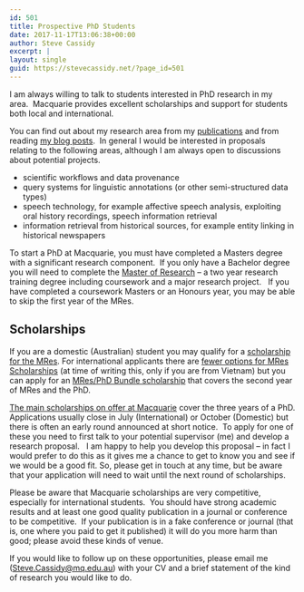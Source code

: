 ```yaml
---
id: 501
title: Prospective PhD Students
date: 2017-11-17T13:06:38+00:00
author: Steve Cassidy
excerpt: |
layout: single
guid: https://stevecassidy.net/?page_id=501
---
```

I am always willing to talk to students interested in PhD research in my area.  Macquarie provides excellent scholarships and support for students both local and international.

You can find out about my research area from my [publications](http://web.science.mq.edu.au/~cassidy/publications/) and from reading [my blog posts](http://web.science.mq.edu.au/~cassidy/).  In general I would be interested in proposals relating to the following areas, although I am always open to discussions about potential projects.

  * scientific workflows and data provenance
  * query systems for linguistic annotations (or other semi-structured data types)
  * speech technology, for example affective speech analysis, exploiting oral history recordings, speech information retrieval
  * information retrieval from historical sources, for example entity linking in historical newspapers

To start a PhD at Macquarie, you must have completed a Masters degree with a significant research component.  If you only have a Bachelor degree you will need to complete the [Master of Research](https://www.mq.edu.au/research/phd-and-research-degrees/research-training) &#8211; a two year research training degree including coursework and a major research project.   If you have completed a coursework Masters or an Honours year, you may be able to skip the first year of the MRes.

## Scholarships

If you are a domestic (Australian) student you may qualify for a [scholarship for the MRes](https://www.mq.edu.au/research/phd-and-research-degrees/research-training/research-pathway-scholarships/bphilmres-scholarships-for-domestic-candidates-only). For international applicants there are [fewer options for MRes Scholarships](https://www.mq.edu.au/research/phd-and-research-degrees/research-training/research-pathway-scholarships/mres-scholarships-for-international-candidates) (at time of writing this, only if you are from Vietnam) but you can apply for an [MRes/PhD Bundle scholarship](https://www.mq.edu.au/research/phd-and-research-degrees/scholarships/scholarships-for-international-candidates) that covers the second year of MRes and the PhD.

[The main scholarships on offer at Macquarie](https://www.mq.edu.au/research/phd-and-research-degrees/scholarships/hdr-main-scholarship-rounds) cover the three years of a PhD. Applications usually close in July (International) or October (Domestic) but there is often an early round announced at short notice.  To apply for one of these you need to first talk to your potential supervisor (me) and develop a research proposal.   I am happy to help you develop this proposal &#8211; in fact I would prefer to do this as it gives me a chance to get to know you and see if we would be a good fit. So, please get in touch at any time, but be aware that your application will need to wait until the next round of scholarships.

Please be aware that Macquarie scholarships are very competitive, especially for international students.  You should have strong academic results and at least one good quality publication in a journal or conference to be competitive.  If your publication is in a fake conference or journal (that is, one where you paid to get it published) it will do you more harm than good; please avoid these kinds of venue.

If you would like to follow up on these opportunities, please email me (Steve.Cassidy@mq.edu.au) with your CV and a brief statement of the kind of research you would like to do.

&nbsp;
